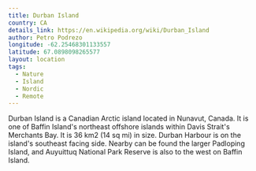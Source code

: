 ```yaml
---
title: Durban Island
country: CA
details_link: https://en.wikipedia.org/wiki/Durban_Island
author: Petro Podrezo
longitude: -62.25468301133557
latitude: 67.0898098265577
layout: location
tags:
  - Nature
  - Island
  - Nordic
  - Remote
---
```

Durban Island is a Canadian Arctic island located in Nunavut, Canada. It is one of Baffin Island's northeast offshore islands within Davis Strait's Merchants Bay. It is 36 km2 (14 sq mi) in size. Durban Harbour is on the island's southeast facing side. Nearby can be found the larger Padloping Island, and Auyuittuq National Park Reserve is also to the west on Baffin Island.
